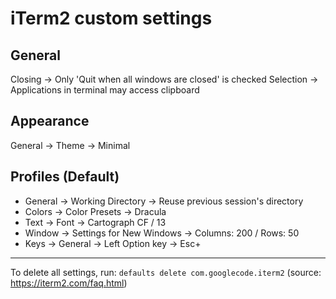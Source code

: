 # iTerm2 custom settings

## General

Closing -> Only 'Quit when all windows are closed' is checked
Selection -> Applications in terminal may access clipboard

## Appearance

General -> Theme -> Minimal

## Profiles (Default)

- General -> Working Directory -> Reuse previous session's directory
- Colors -> Color Presets -> Dracula
- Text -> Font -> Cartograph CF / 13
- Window -> Settings for New Windows -> Columns: 200 / Rows: 50
- Keys -> General -> Left Option key -> Esc+

---

To delete all settings, run: `defaults delete com.googlecode.iterm2` (source: https://iterm2.com/faq.html)
